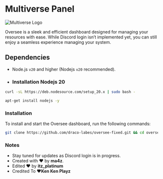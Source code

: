 # Multiverse Panel

![Multiverse Logo](https://multiversetshirts.com/cdn/shop/files/home_banner.jpg?v=1736893670&width=3840)

Oversee is a sleek and efficient dashboard designed for managing your resources with ease. While Discord login isn’t implemented yet, you can still enjoy a seamless experience managing your system.

## Dependencies

* Node.js `v20` and higher (Nodejs `v20` recommended).
* ### Installation Nodejs 20

```bash
curl -sL https://deb.nodesource.com/setup_20.x | sudo bash -
```
```bash
apt-get install nodejs -y
```

### Installation

To install and start the Oversee dashboard, run the following commands:

```bash
git clone https://github.com/draco-labes/oversee-fixed.git && cd oversee-fixed && npm install && npm run seed && npm run createUser && node .
```

### Notes

- Stay tuned for updates as Discord login is in progress.
- Created with ❤️ by **ma4z**.
- Edited ❤️ by **itz_platinum**
- Credited To ❤️**Ken Ken Playz**
